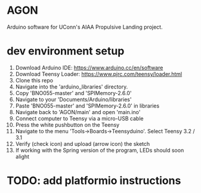 # AGON 
 Arduino software for UConn's AIAA Propulsive Landing project.
 
 # dev environment setup
 1. Download Arduino IDE: https://www.arduino.cc/en/software
 2. Download Teensy Loader: https://www.pjrc.com/teensy/loader.html
 3. Clone this repo
 4. Navigate into the 'arduino_libraries' directory. 
 5. Copy 'BNO055-master' and 'SPIMemory-2.6.0'
 6. Navigate to your 'Documents/Arduino/libraries'
 7. Paste 'BNO055-master' and 'SPIMemory-2.6.0' in libraries
 8. Navigate back to 'AGON/main' and open 'main.ino'
 9. Connect computer to Teensy via a micro-USB cable
 10. Press the white pushbutton on the Teensy
 11. Navigate to the menu 'Tools->Boards->Teensyduino'. Select Teensy 3.2 / 3.1
 12. Verify (check icon) and upload (arrow icon) the sketch
 13. If working with the Spring version of the program, LEDs should soon alight

# TODO: add platformio instructions
